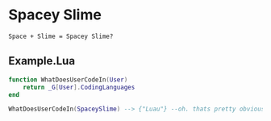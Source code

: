 # Spacey Slime
	Space + Slime = Spacey Slime?
## Example.Lua
```lua
function WhatDoesUserCodeIn(User)
	return _G[User].CodingLanguages
end

WhatDoesUserCodeIn(SpaceySlime) --> {"Luau"} --oh. thats pretty obvious. this readme is lua.
```
